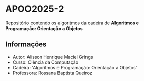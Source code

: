 # APOO2025-2
Repositório contendo os algoritmos da cadeira de **Algoritmos e Programação: Orientação a Objetos**
## Informações
- Autor: Alisson Henrique Maciel Grings
- Curso: Ciência da Computação
- Cadeira: 'Algoritmos e Programação: Orientação a Objetos'
- Professora: Rossana Baptista Queiroz
